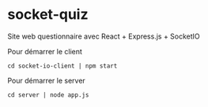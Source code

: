 # socket-quiz
Site web questionnaire avec React + Express.js + SocketIO

Pour démarrer le client 
```
cd socket-io-client | npm start
```
Pour démarrer le server
```
cd server | node app.js
```
